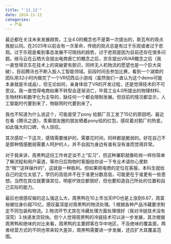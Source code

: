 ```yaml
---
title: "'11.12'"
date: 2024-11-12
categories:
  - 产品
---
```



最近都在关注未来发展趋势。工业4.0的概念也不是第一次提出的，斯瓦布的观点我挺认同。在2025年以前会有一次革命，传统的观点总是有过于乐观或者过于悲观。过于乐观是看到事态发展不可阻挡的趋势，过于悲观是因为目前还存在很多问题。继马云在云栖大会提出电商衰亡的概念之后，京东提出VR/AR概念之后（我一直觉得京东在技术上的突破更有胆识，同样无人机物流的愿望也是一个巨大突破），目前腾讯也不断入股人工智能领域。前段时间去参加比赛，看到一个湖南的团队用32小时内做完了一个VR切西瓜小游戏（虽然我们一直认为这个demo可能本身就是半成品），但无论如何，亲身体验了VR的开发过程，还是觉得技术的不可思议。我一直觉得电商如果不转型会逐渐消亡，毕竟工业4.0所提出的物理材料、生物材料和数字化为主导的，缺任何一个都会限制发展。但目前的情况都显示，人工智能时代要到来了，物联网时代要到来了。

<!-- more -->

我也不知道为什么说这个，可能是受了pony 给鹅厂员工发了15亿的原因吧。最近在看《腾讯之道》，羡慕朋友圈的朋友晒着pony给的红包，感叹着对鹅厂的热爱。如此强大的口碑，令人惊叹。

其次感叹一下这次，感情需要维护的，需要花时间，同样都是脆弱的。好在自己不是那种情感脆弱需要人呵护的人，并不会因为身边有谁有没有谁而觉得异常。

对于我来讲，周黑鸭这份工作肯定谈不上“实习”，但这种兼职就像轮岗一样你简单了解流程和用户渠道，等你日后购物时客服给你谈一下专业术语你心里默念“哦”“这样操作的”，这就是一种胜利。但如果把电商的定位在客服，本科生就给自己的定位太低了。学历的高低并不在于谁更分数高低，可能更在于谁更有一些思想。当然在其位就要谋其位，明星IP效应都很好，但也要知道自己所处的位置和自己实际的能力。

最后也很感叹做的这么强这么大，周黑鸭在10上市当天IPO也是上涨到6.67，周富裕被估身价超70亿。感叹最深是对周黑鸭的物流处理。1.根据各种产品冷藏要求制定不同包装和物流。2.物流环节尤其在冷藏处理方面处理很好（我对冷链技术没有深究）3.快递发货较快。但个人觉得周黑鸭的冷链技术可以进一步发展，其次根据周黑鸭和绝味的对比来看，周黑鸭的主要顾客在华中地区，不及绝味的覆盖面，两者经营方式的不同也带来较大差异，周黑鸭需要进一步发展，还应扩大其覆盖范围。
